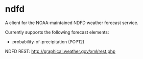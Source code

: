 ndfd
=======

A client for the NOAA-maintained NDFD weather forecast service.

Currently supports the following forecast elements: 
  - probability-of-precipitation (POP12)

NDFD REST: http://graphical.weather.gov/xml/rest.php
